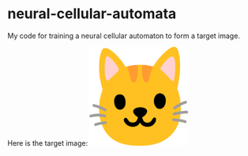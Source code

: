# neural-cellular-automata
My code for training a neural cellular automaton to form a target image.

Here is the target image:
<img src="cat-face-emoji-2048x1821-x3kf878r.png" width=200 height=200>
